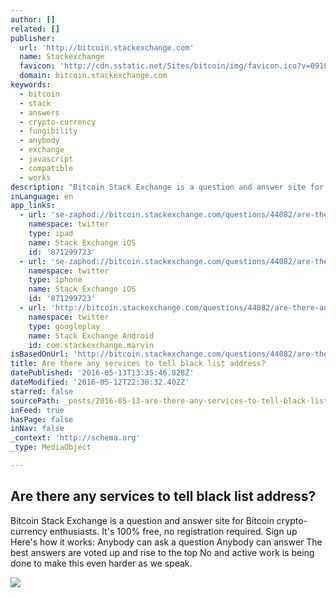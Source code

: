 ```yaml
---
author: []
related: []
publisher:
  url: 'http://bitcoin.stackexchange.com'
  name: Stackexchange
  favicon: 'http://cdn.sstatic.net/Sites/bitcoin/img/favicon.ico?v=0910168c5c65'
  domain: bitcoin.stackexchange.com
keywords:
  - bitcoin
  - stack
  - answers
  - crypto-currency
  - fungibility
  - anybody
  - exchange
  - javascript
  - compatible
  - works
description: "Bitcoin Stack Exchange is a question and answer site for Bitcoin crypto-currency enthusiasts. It's 100% free, no registration required. Sign up Here's how it works: Anybody can ask a question Anybody can answer The best answers are voted up and rise to the top No and active work is being done to make this even harder as we speak."
inLanguage: en
app_links:
  - url: 'se-zaphod://bitcoin.stackexchange.com/questions/44082/are-there-any-services-to-tell-black-list-address'
    namespace: twitter
    type: ipad
    name: Stack Exchange iOS
    id: '871299723'
  - url: 'se-zaphod://bitcoin.stackexchange.com/questions/44082/are-there-any-services-to-tell-black-list-address'
    namespace: twitter
    type: iphone
    name: Stack Exchange iOS
    id: '871299723'
  - url: 'http://bitcoin.stackexchange.com/questions/44082/are-there-any-services-to-tell-black-list-address'
    namespace: twitter
    type: googleplay
    name: Stack Exchange Android
    id: com.stackexchange.marvin
isBasedOnUrl: 'http://bitcoin.stackexchange.com/questions/44082/are-there-any-services-to-tell-black-list-address'
title: Are there any services to tell black list address?
datePublished: '2016-05-13T13:35:46.828Z'
dateModified: '2016-05-12T22:36:32.402Z'
starred: false
sourcePath: _posts/2016-05-13-are-there-any-services-to-tell-black-list-address.md
inFeed: true
hasPage: false
inNav: false
_context: 'http://schema.org'
_type: MediaObject

---
```

<article style=""><h1>Are there any services to tell black list address?</h1><p>Bitcoin Stack Exchange is a question and answer site for Bitcoin crypto-currency enthusiasts. It's 100% free, no registration required. Sign up Here's how it works: Anybody can ask a question Anybody can answer The best answers are voted up and rise to the top No and active work is being done to make this even harder as we speak.</p><img src="http://cdn.sstatic.net/Sites/bitcoin/img/apple-touch-icon.png?v=a43e5a337e6b&amp;a" /></article>